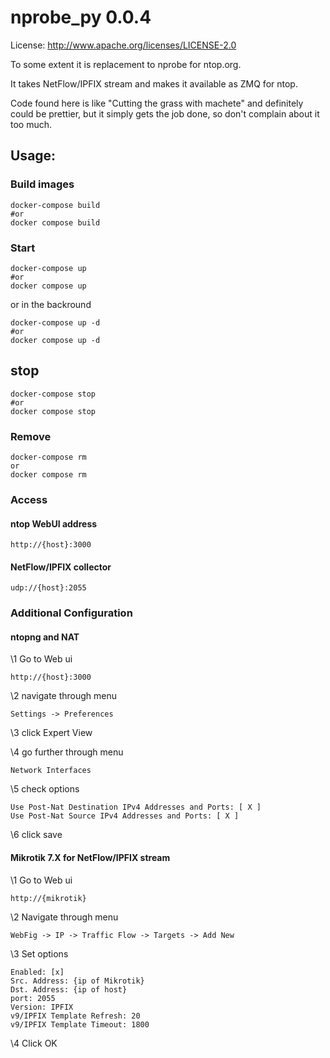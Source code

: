 # nprobe_py 0.0.4

License: http://www.apache.org/licenses/LICENSE-2.0

To some extent it is replacement to nprobe for ntop.org.

It takes NetFlow/IPFIX stream and makes it available as ZMQ for ntop.

Code found here is like "Cutting the grass with machete" and definitely could be prettier, but it simply gets the job done, so don't complain about it too much.

## Usage:
### Build images

    docker-compose build
    #or
    docker compose build

### Start 

    docker-compose up
    #or
    docker compose up

or in the backround

    docker-compose up -d
    #or
    docker compose up -d

## stop
    docker-compose stop
    #or
    docker compose stop

### Remove
    docker-compose rm
    or
    docker compose rm

### Access

#### ntop WebUI address

    http://{host}:3000


#### NetFlow/IPFIX collector

    udp://{host}:2055

### Additional Configuration

#### ntopng and NAT

\1 Go to Web ui

    http://{host}:3000

\2 navigate through menu

    Settings -> Preferences 

\3 click Expert View

\4 go further through menu

    Network Interfaces

\5 check options

    Use Post-Nat Destination IPv4 Addresses and Ports: [ X ]
    Use Post-Nat Source IPv4 Addresses and Ports: [ X ]

\6 click save

#### Mikrotik 7.X for NetFlow/IPFIX stream

\1 Go to Web ui

    http://{mikrotik}

\2 Navigate through menu

    WebFig -> IP -> Traffic Flow -> Targets -> Add New

\3 Set options

    Enabled: [x]
    Src. Address: {ip of Mikrotik}
    Dst. Address: {ip of host}
    port: 2055
    Version: IPFIX
    v9/IPFIX Template Refresh: 20
    v9/IPFIX Template Timeout: 1800

\4 Click OK

